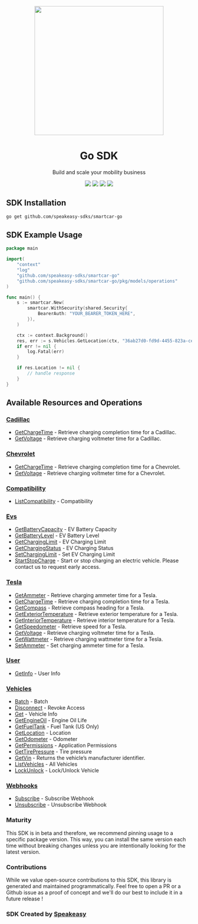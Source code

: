 <div align="center">
    <img src="https://user-images.githubusercontent.com/6267663/232771888-a65b182b-9ae7-42f3-9bbe-85658a61b9e3.svg" width="350px">
    <h1>Go SDK</h1>
   <p>Build and scale your mobility business</p>
   <a href="https://smartcar.com/docs/api/"><img src="https://img.shields.io/static/v1?label=Docs&message=API Ref&color=000&style=for-the-badge" /></a>
   <a href="https://github.com/speakeasy-sdks/smartcar-go/actions"><img src="https://img.shields.io/github/actions/workflow/status/speakeasy-sdks/smartcar-go/speakeasy_sdk_generation.yml?style=for-the-badge" /></a>
  <a href="https://opensource.org/licenses/MIT"><img src="https://img.shields.io/badge/License-MIT-blue.svg?style=for-the-badge" /></a>
  <a href="https://github.com/speakeasy-sdks/smartcar-go/releases"><img src="https://img.shields.io/github/v/release/speakeasy-sdks/smartcar-go?sort=semver&style=for-the-badge" /></a>
</div>

<!-- Start SDK Installation -->
## SDK Installation

```bash
go get github.com/speakeasy-sdks/smartcar-go
```
<!-- End SDK Installation -->

## SDK Example Usage
<!-- Start SDK Example Usage -->
```go
package main

import(
	"context"
	"log"
	"github.com/speakeasy-sdks/smartcar-go"
	"github.com/speakeasy-sdks/smartcar-go/pkg/models/operations"
)

func main() {
    s := smartcar.New(
        smartcar.WithSecurity(shared.Security{
            BearerAuth: "YOUR_BEARER_TOKEN_HERE",
        }),
    )

    ctx := context.Background()
    res, err := s.Vehicles.GetLocation(ctx, "36ab27d0-fd9d-4455-823a-ce30af709ffc")
    if err != nil {
        log.Fatal(err)
    }

    if res.Location != nil {
        // handle response
    }
}
```
<!-- End SDK Example Usage -->

<!-- Start SDK Available Operations -->
## Available Resources and Operations


### [Cadillac](docs/cadillac/README.md)

* [GetChargeTime](docs/cadillac/README.md#getchargetime) - Retrieve charging completion time for a Cadillac.
* [GetVoltage](docs/cadillac/README.md#getvoltage) - Retrieve charging voltmeter time for a Cadillac.

### [Chevrolet](docs/chevrolet/README.md)

* [GetChargeTime](docs/chevrolet/README.md#getchargetime) - Retrieve charging completion time for a Chevrolet.
* [GetVoltage](docs/chevrolet/README.md#getvoltage) - Retrieve charging voltmeter time for a Chevrolet.

### [Compatibility](docs/compatibility/README.md)

* [ListCompatibility](docs/compatibility/README.md#listcompatibility) - Compatibility

### [Evs](docs/evs/README.md)

* [GetBatteryCapacity](docs/evs/README.md#getbatterycapacity) - EV Battery Capacity
* [GetBatteryLevel](docs/evs/README.md#getbatterylevel) - EV Battery Level
* [GetChargingLimit](docs/evs/README.md#getcharginglimit) - EV Charging Limit
* [GetChargingStatus](docs/evs/README.md#getchargingstatus) - EV Charging Status
* [SetChargingLimit](docs/evs/README.md#setcharginglimit) - Set EV Charging Limit
* [StartStopCharge](docs/evs/README.md#startstopcharge) - Start or stop charging an electric vehicle. Please contact us to request early access.

### [Tesla](docs/tesla/README.md)

* [GetAmmeter](docs/tesla/README.md#getammeter) - Retrieve charging ammeter time for a Tesla.
* [GetChargeTime](docs/tesla/README.md#getchargetime) - Retrieve charging completion time for a Tesla.
* [GetCompass](docs/tesla/README.md#getcompass) - Retrieve compass heading for a Tesla.
* [GetExteriorTemperature](docs/tesla/README.md#getexteriortemperature) - Retrieve exterior temperature for a Tesla.
* [GetInteriorTemperature](docs/tesla/README.md#getinteriortemperature) - Retrieve interior temperature for a Tesla.
* [GetSpeedometer](docs/tesla/README.md#getspeedometer) - Retrieve speed for a Tesla.
* [GetVoltage](docs/tesla/README.md#getvoltage) - Retrieve charging voltmeter time for a Tesla.
* [GetWattmeter](docs/tesla/README.md#getwattmeter) - Retrieve charging wattmeter time for a Tesla.
* [SetAmmeter](docs/tesla/README.md#setammeter) - Set charging ammeter time for a Tesla.

### [User](docs/user/README.md)

* [GetInfo](docs/user/README.md#getinfo) - User Info

### [Vehicles](docs/vehicles/README.md)

* [Batch](docs/vehicles/README.md#batch) - Batch
* [Disconnect](docs/vehicles/README.md#disconnect) - Revoke Access
* [Get](docs/vehicles/README.md#get) - Vehicle Info
* [GetEngineOil](docs/vehicles/README.md#getengineoil) - Engine Oil Life
* [GetFuelTank](docs/vehicles/README.md#getfueltank) - Fuel Tank (US Only)
* [GetLocation](docs/vehicles/README.md#getlocation) - Location
* [GetOdometer](docs/vehicles/README.md#getodometer) - Odometer
* [GetPermissions](docs/vehicles/README.md#getpermissions) - Application Permissions
* [GetTirePressure](docs/vehicles/README.md#gettirepressure) - Tire pressure
* [GetVin](docs/vehicles/README.md#getvin) - Returns the vehicle’s manufacturer identifier.
* [ListVehicles](docs/vehicles/README.md#listvehicles) - All Vehicles
* [LockUnlock](docs/vehicles/README.md#lockunlock) - Lock/Unlock Vehicle

### [Webhooks](docs/webhooks/README.md)

* [Subscribe](docs/webhooks/README.md#subscribe) - Subscribe Webhook
* [Unsubscribe](docs/webhooks/README.md#unsubscribe) - Unsubscribe Webhook
<!-- End SDK Available Operations -->

### Maturity

This SDK is in beta and therefore, we recommend pinning usage to a specific package version.
This way, you can install the same version each time without breaking changes unless you are intentionally
looking for the latest version.

### Contributions

While we value open-source contributions to this SDK, this library is generated and maintained programmatically.
Feel free to open a PR or a Github issue as a proof of concept and we'll do our best to include it in a future release !

### SDK Created by [Speakeasy](https://docs.speakeasyapi.dev/docs/using-speakeasy/client-sdks)
